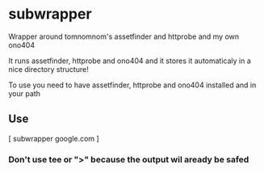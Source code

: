 # subwrapper
Wrapper around tomnomnom's assetfinder and httprobe and my own ono404

It runs assetfinder, httprobe and ono404 and it stores it automaticaly in a nice directory structure!

To use you need to have assetfinder, httprobe and ono404 installed and in your path

## Use
[ subwrapper google.com ]

### Don't use tee or ">" because the output wil aready be safed
